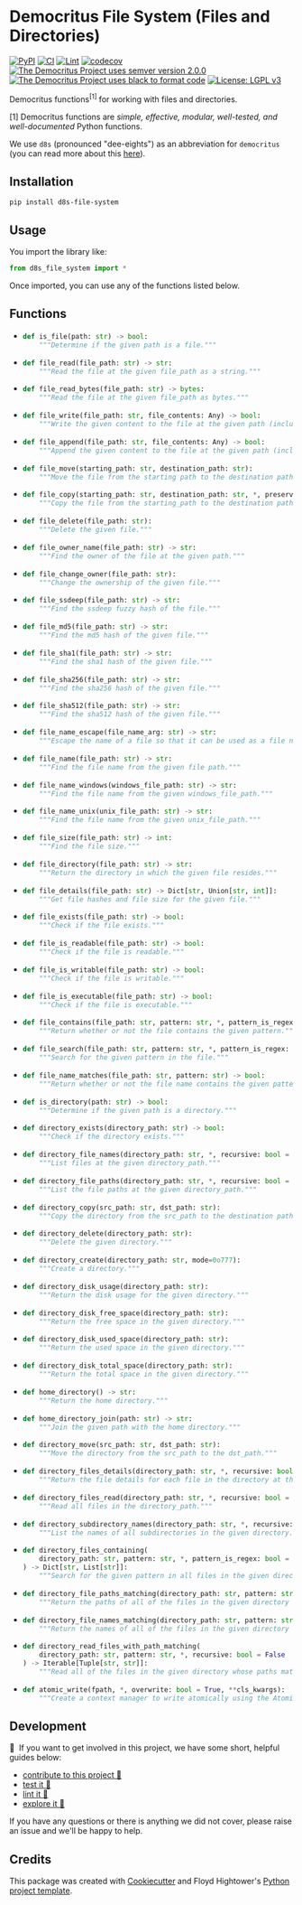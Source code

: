 # Democritus File System (Files and Directories)

[![PyPI](https://img.shields.io/pypi/v/d8s-file-system.svg)](https://pypi.python.org/pypi/d8s-file-system)
[![CI](https://github.com/democritus-project/d8s-file-system/workflows/CI/badge.svg)](https://github.com/democritus-project/d8s-file-system/actions)
[![Lint](https://github.com/democritus-project/d8s-file-system/workflows/Lint/badge.svg)](https://github.com/democritus-project/d8s-file-system/actions)
[![codecov](https://codecov.io/gh/democritus-project/d8s-file-system/branch/main/graph/badge.svg?token=V0WOIXRGMM)](https://codecov.io/gh/democritus-project/d8s-file-system)
[![The Democritus Project uses semver version 2.0.0](https://img.shields.io/badge/-semver%20v2.0.0-22bfda)](https://semver.org/spec/v2.0.0.html)
[![The Democritus Project uses black to format code](https://img.shields.io/badge/code%20style-black-000000.svg)](https://github.com/psf/black)
[![License: LGPL v3](https://img.shields.io/badge/License-LGPL%20v3-blue.svg)](https://choosealicense.com/licenses/lgpl-3.0/)

Democritus functions<sup>[1]</sup> for working with files and directories.

[1] Democritus functions are <i>simple, effective, modular, well-tested, and well-documented</i> Python functions.

We use `d8s` (pronounced "dee-eights") as an abbreviation for `democritus` (you can read more about this [here](https://github.com/democritus-project/roadmap#what-is-d8s)).

## Installation

```
pip install d8s-file-system
```

## Usage

You import the library like:

```python
from d8s_file_system import *
```

Once imported, you can use any of the functions listed below.

## Functions

  - ```python
    def is_file(path: str) -> bool:
        """Determine if the given path is a file."""
    ```
  - ```python
    def file_read(file_path: str) -> str:
        """Read the file at the given file_path as a string."""
    ```
  - ```python
    def file_read_bytes(file_path: str) -> bytes:
        """Read the file at the given file_path as bytes."""
    ```
  - ```python
    def file_write(file_path: str, file_contents: Any) -> bool:
        """Write the given content to the file at the given path (including a file name)."""
    ```
  - ```python
    def file_append(file_path: str, file_contents: Any) -> bool:
        """Append the given content to the file at the given path (including a file name)."""
    ```
  - ```python
    def file_move(starting_path: str, destination_path: str):
        """Move the file from the starting path to the destination path."""
    ```
  - ```python
    def file_copy(starting_path: str, destination_path: str, *, preserve_metadata: bool = False):
        """Copy the file from the starting_path to the destination path."""
    ```
  - ```python
    def file_delete(file_path: str):
        """Delete the given file."""
    ```
  - ```python
    def file_owner_name(file_path: str) -> str:
        """Find the owner of the file at the given path."""
    ```
  - ```python
    def file_change_owner(file_path: str):
        """Change the ownership of the given file."""
    ```
  - ```python
    def file_ssdeep(file_path: str) -> str:
        """Find the ssdeep fuzzy hash of the file."""
    ```
  - ```python
    def file_md5(file_path: str) -> str:
        """Find the md5 hash of the given file."""
    ```
  - ```python
    def file_sha1(file_path: str) -> str:
        """Find the sha1 hash of the given file."""
    ```
  - ```python
    def file_sha256(file_path: str) -> str:
        """Find the sha256 hash of the given file."""
    ```
  - ```python
    def file_sha512(file_path: str) -> str:
        """Find the sha512 hash of the given file."""
    ```
  - ```python
    def file_name_escape(file_name_arg: str) -> str:
        """Escape the name of a file so that it can be used as a file name in a file path."""
    ```
  - ```python
    def file_name(file_path: str) -> str:
        """Find the file name from the given file path."""
    ```
  - ```python
    def file_name_windows(windows_file_path: str) -> str:
        """Find the file name from the given windows_file_path."""
    ```
  - ```python
    def file_name_unix(unix_file_path: str) -> str:
        """Find the file name from the given unix_file_path."""
    ```
  - ```python
    def file_size(file_path: str) -> int:
        """Find the file size."""
    ```
  - ```python
    def file_directory(file_path: str) -> str:
        """Return the directory in which the given file resides."""
    ```
  - ```python
    def file_details(file_path: str) -> Dict[str, Union[str, int]]:
        """Get file hashes and file size for the given file."""
    ```
  - ```python
    def file_exists(file_path: str) -> bool:
        """Check if the file exists."""
    ```
  - ```python
    def file_is_readable(file_path: str) -> bool:
        """Check if the file is readable."""
    ```
  - ```python
    def file_is_writable(file_path: str) -> bool:
        """Check if the file is writable."""
    ```
  - ```python
    def file_is_executable(file_path: str) -> bool:
        """Check if the file is executable."""
    ```
  - ```python
    def file_contains(file_path: str, pattern: str, *, pattern_is_regex: bool = False) -> bool:
        """Return whether or not the file contains the given pattern."""
    ```
  - ```python
    def file_search(file_path: str, pattern: str, *, pattern_is_regex: bool = False) -> List[str]:
        """Search for the given pattern in the file."""
    ```
  - ```python
    def file_name_matches(file_path: str, pattern: str) -> bool:
        """Return whether or not the file name contains the given pattern."""
    ```
  - ```python
    def is_directory(path: str) -> bool:
        """Determine if the given path is a directory."""
    ```
  - ```python
    def directory_exists(directory_path: str) -> bool:
        """Check if the directory exists."""
    ```
  - ```python
    def directory_file_names(directory_path: str, *, recursive: bool = False) -> List[str]:
        """List files at the given directory_path."""
    ```
  - ```python
    def directory_file_paths(directory_path: str, *, recursive: bool = False) -> List[str]:
        """List the file paths at the given directory_path."""
    ```
  - ```python
    def directory_copy(src_path: str, dst_path: str):
        """Copy the directory from the src_path to the destination path."""
    ```
  - ```python
    def directory_delete(directory_path: str):
        """Delete the given directory."""
    ```
  - ```python
    def directory_create(directory_path: str, mode=0o777):
        """Create a directory."""
    ```
  - ```python
    def directory_disk_usage(directory_path: str):
        """Return the disk usage for the given directory."""
    ```
  - ```python
    def directory_disk_free_space(directory_path: str):
        """Return the free space in the given directory."""
    ```
  - ```python
    def directory_disk_used_space(directory_path: str):
        """Return the used space in the given directory."""
    ```
  - ```python
    def directory_disk_total_space(directory_path: str):
        """Return the total space in the given directory."""
    ```
  - ```python
    def home_directory() -> str:
        """Return the home directory."""
    ```
  - ```python
    def home_directory_join(path: str) -> str:
        """Join the given path with the home directory."""
    ```
  - ```python
    def directory_move(src_path: str, dst_path: str):
        """Move the directory from the src_path to the dst_path."""
    ```
  - ```python
    def directory_files_details(directory_path: str, *, recursive: bool = False) -> Dict[str, Dict[str, Union[str, int]]]:
        """Return the file details for each file in the directory at the given path."""
    ```
  - ```python
    def directory_files_read(directory_path: str, *, recursive: bool = False) -> Iterable[Tuple[str, str]]:
        """Read all files in the directory_path."""
    ```
  - ```python
    def directory_subdirectory_names(directory_path: str, *, recursive: bool = False) -> List[str]:
        """List the names of all subdirectories in the given directory."""
    ```
  - ```python
    def directory_files_containing(
        directory_path: str, pattern: str, *, pattern_is_regex: bool = False, recursive: bool = False
    ) -> Dict[str, List[str]]:
        """Search for the given pattern in all files in the given directory_path."""
    ```
  - ```python
    def directory_file_paths_matching(directory_path: str, pattern: str, *, recursive: bool = False) -> List[str]:
        """Return the paths of all of the files in the given directory which match the pattern."""
    ```
  - ```python
    def directory_file_names_matching(directory_path: str, pattern: str, *, recursive: bool = False) -> List[str]:
        """Return the names of all of the files in the given directory which match the pattern."""
    ```
  - ```python
    def directory_read_files_with_path_matching(
        directory_path: str, pattern: str, *, recursive: bool = False
    ) -> Iterable[Tuple[str, str]]:
        """Read all of the files in the given directory whose paths match the given pattern."""
    ```
  - ```python
    def atomic_write(fpath, *, overwrite: bool = True, **cls_kwargs):
        """Create a context manager to write atomically using the AtomicWriterPerms class to update file permissions."""
    ```

## Development

👋 &nbsp;If you want to get involved in this project, we have some short, helpful guides below:

- [contribute to this project 🥇][contributing]
- [test it 🧪][local-dev]
- [lint it 🧹][local-dev]
- [explore it 🔭][local-dev]

If you have any questions or there is anything we did not cover, please raise an issue and we'll be happy to help.

## Credits

This package was created with [Cookiecutter](https://github.com/audreyr/cookiecutter) and Floyd Hightower's [Python project template](https://github.com/fhightower-templates/python-project-template).

[contributing]: https://github.com/democritus-project/.github/blob/main/CONTRIBUTING.md#contributing-a-pr-
[local-dev]: https://github.com/democritus-project/.github/blob/main/CONTRIBUTING.md#local-development-
